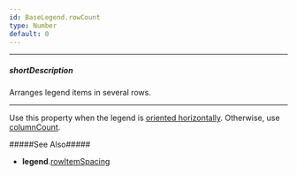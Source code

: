 ```yaml
---
id: BaseLegend.rowCount
type: Number
default: 0
---
```

---
##### shortDescription
Arranges legend items in several rows.

---
Use this property when the legend is [oriented horizontally](/api-reference/10%20UI%20Components/BaseLegend/orientation.md '{basewidgetpath}/Configuration/legend/#orientation'). Otherwise, use [columnCount](/api-reference/10%20UI%20Components/BaseLegend/columnCount.md '{basewidgetpath}/Configuration/legend/#columnCount').

#####See Also#####
- **legend**.[rowItemSpacing](/api-reference/10%20UI%20Components/BaseLegend/rowItemSpacing.md '{basewidgetpath}/Configuration/legend/#rowItemSpacing')